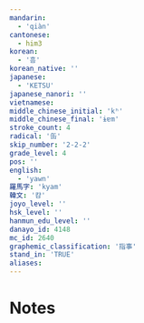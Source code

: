 ```yaml
---
mandarin:
  - 'qiàn'
cantonese:
  - him3
korean:
  - '흠'
korean_native: ''
japanese:
  - 'KETSU'
japanese_nanori: ''
vietnamese:
middle_chinese_initial: 'kʰ'
middle_chinese_final: 'ɨɐm'
stroke_count: 4
radical: '缶'
skip_number: '2-2-2'
grade_level: 4
pos: ''
english:
  - 'yawn'
羅馬字: 'kyam'
韓文: '캼'
joyo_level: ''
hsk_level: ''
hanmun_edu_level: ''
danayo_id: 4148
mc_id: 2640
graphemic_classification: '指事'
stand_in: 'TRUE'
aliases:
---
```


# Notes
